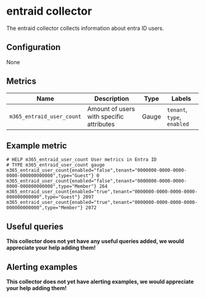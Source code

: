 # entraid collector

The entraid collector collects information about entra ID users.

## Configuration

None

## Metrics

| Name                           | Description                              | Type  | Labels                      |
|--------------------------------|------------------------------------------|-------|-----------------------------|
| `m365_entraid_user_count`      | Amount of users with specific attributes | Gauge | `tenant`, `type`, `enabled` |

## Example metric

```
# HELP m365_entraid_user_count User metrics in Entra ID
# TYPE m365_entraid_user_count gauge
m365_entraid_user_count{enabled="false",tenant="0000000-0000-0000-0000-000000000000",type="Guest"} 0
m365_entraid_user_count{enabled="false",tenant="0000000-0000-0000-0000-000000000000",type="Member"} 264
m365_entraid_user_count{enabled="true",tenant="0000000-0000-0000-0000-000000000000",type="Guest"} 2097
m365_entraid_user_count{enabled="true",tenant="0000000-0000-0000-0000-000000000000",type="Member"} 2072
```

## Useful queries
__This collector does not yet have any useful queries added, we would appreciate your help adding them!__

## Alerting examples
__This collector does not yet have alerting examples, we would appreciate your help adding them!__
